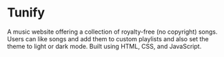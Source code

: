 # Tunify
A music website offering a collection of royalty-free (no copyright) songs. Users can like songs and add them to custom playlists and also set the theme to light or dark mode. Built using HTML, CSS, and JavaScript.

